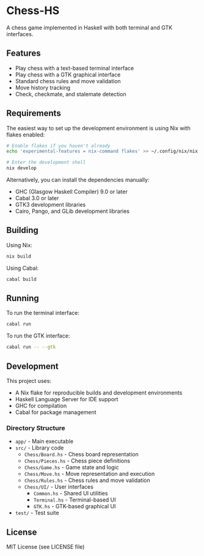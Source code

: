 # Chess-HS

A chess game implemented in Haskell with both terminal and GTK interfaces.

## Features

- Play chess with a text-based terminal interface
- Play chess with a GTK graphical interface
- Standard chess rules and move validation
- Move history tracking
- Check, checkmate, and stalemate detection

## Requirements

The easiest way to set up the development environment is using Nix with flakes enabled:

```bash
# Enable flakes if you haven't already
echo 'experimental-features = nix-command flakes' >> ~/.config/nix/nix.conf

# Enter the development shell
nix develop
```

Alternatively, you can install the dependencies manually:

- GHC (Glasgow Haskell Compiler) 9.0 or later
- Cabal 3.0 or later
- GTK3 development libraries
- Cairo, Pango, and GLib development libraries

## Building

Using Nix:

```bash
nix build
```

Using Cabal:

```bash
cabal build
```

## Running

To run the terminal interface:

```bash
cabal run
```

To run the GTK interface:

```bash
cabal run -- --gtk
```

## Development

This project uses:

- A Nix flake for reproducible builds and development environments
- Haskell Language Server for IDE support
- GHC for compilation
- Cabal for package management

### Directory Structure

- `app/` - Main executable
- `src/` - Library code
  - `Chess/Board.hs` - Chess board representation
  - `Chess/Pieces.hs` - Chess piece definitions
  - `Chess/Game.hs` - Game state and logic
  - `Chess/Move.hs` - Move representation and execution
  - `Chess/Rules.hs` - Chess rules and move validation
  - `Chess/UI/` - User interfaces
    - `Common.hs` - Shared UI utilities
    - `Terminal.hs` - Terminal-based UI
    - `GTK.hs` - GTK-based graphical UI
- `test/` - Test suite

## License

MIT License (see LICENSE file)
